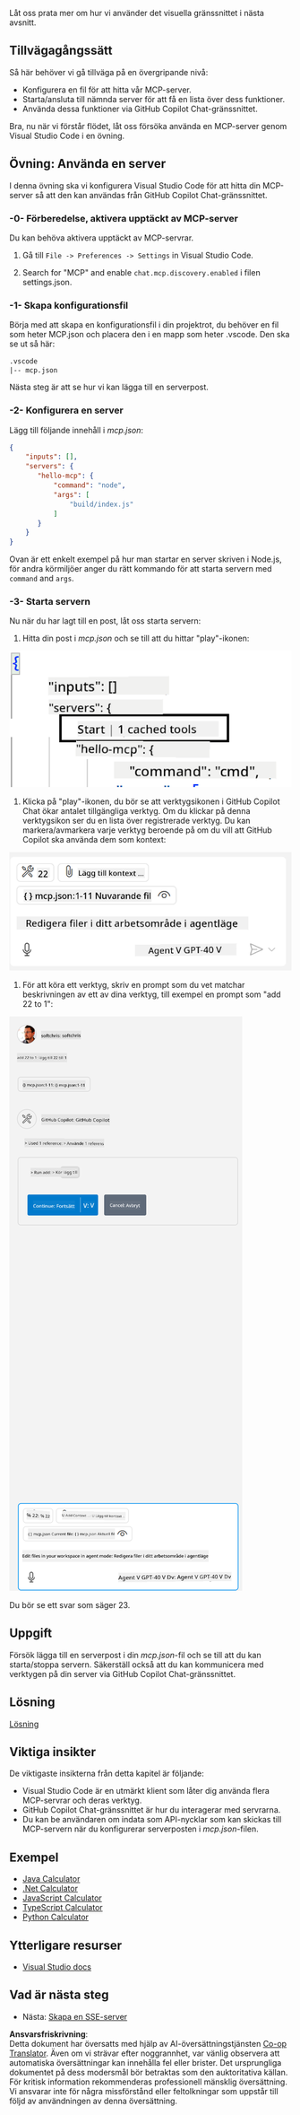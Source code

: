 <!--
CO_OP_TRANSLATOR_METADATA:
{
  "original_hash": "0eb9557780cd0a2551cdb8a16c886b51",
  "translation_date": "2025-06-17T15:51:04+00:00",
  "source_file": "03-GettingStarted/04-vscode/README.md",
  "language_code": "sv"
}
-->
Låt oss prata mer om hur vi använder det visuella gränssnittet i nästa avsnitt.

## Tillvägagångssätt

Så här behöver vi gå tillväga på en övergripande nivå:

- Konfigurera en fil för att hitta vår MCP-server.
- Starta/ansluta till nämnda server för att få en lista över dess funktioner.
- Använda dessa funktioner via GitHub Copilot Chat-gränssnittet.

Bra, nu när vi förstår flödet, låt oss försöka använda en MCP-server genom Visual Studio Code i en övning.

## Övning: Använda en server

I denna övning ska vi konfigurera Visual Studio Code för att hitta din MCP-server så att den kan användas från GitHub Copilot Chat-gränssnittet.

### -0- Förberedelse, aktivera upptäckt av MCP-server

Du kan behöva aktivera upptäckt av MCP-servrar.

1. Gå till `File -> Preferences -> Settings` in Visual Studio Code.

1. Search for "MCP" and enable `chat.mcp.discovery.enabled` i filen settings.json.

### -1- Skapa konfigurationsfil

Börja med att skapa en konfigurationsfil i din projektrot, du behöver en fil som heter MCP.json och placera den i en mapp som heter .vscode. Den ska se ut så här:

```text
.vscode
|-- mcp.json
```

Nästa steg är att se hur vi kan lägga till en serverpost.

### -2- Konfigurera en server

Lägg till följande innehåll i *mcp.json*:

```json
{
    "inputs": [],
    "servers": {
       "hello-mcp": {
           "command": "node",
           "args": [
               "build/index.js"
           ]
       }
    }
}
```

Ovan är ett enkelt exempel på hur man startar en server skriven i Node.js, för andra körmiljöer anger du rätt kommando för att starta servern med `command` and `args`.

### -3- Starta servern

Nu när du har lagt till en post, låt oss starta servern:

1. Hitta din post i *mcp.json* och se till att du hittar "play"-ikonen:

  ![Starta server i Visual Studio Code](../../../../translated_images/vscode-start-server.8e3c986612e3555de47e5b1e37b2f3020457eeb6a206568570fd74a17e3796ad.sv.png)  

1. Klicka på "play"-ikonen, du bör se att verktygsikonen i GitHub Copilot Chat ökar antalet tillgängliga verktyg. Om du klickar på denna verktygsikon ser du en lista över registrerade verktyg. Du kan markera/avmarkera varje verktyg beroende på om du vill att GitHub Copilot ska använda dem som kontext:

  ![Starta server i Visual Studio Code](../../../../translated_images/vscode-tool.0b3bbea2fb7d8c26ddf573cad15ef654e55302a323267d8ee6bd742fe7df7fed.sv.png)

1. För att köra ett verktyg, skriv en prompt som du vet matchar beskrivningen av ett av dina verktyg, till exempel en prompt som "add 22 to 1":

  ![Köra ett verktyg från GitHub Copilot](../../../../translated_images/vscode-agent.d5a0e0b897331060518fe3f13907677ef52b879db98c64d68a38338608f3751e.sv.png)

  Du bör se ett svar som säger 23.

## Uppgift

Försök lägga till en serverpost i din *mcp.json*-fil och se till att du kan starta/stoppa servern. Säkerställ också att du kan kommunicera med verktygen på din server via GitHub Copilot Chat-gränssnittet.

## Lösning

[Lösning](./solution/README.md)

## Viktiga insikter

De viktigaste insikterna från detta kapitel är följande:

- Visual Studio Code är en utmärkt klient som låter dig använda flera MCP-servrar och deras verktyg.
- GitHub Copilot Chat-gränssnittet är hur du interagerar med servrarna.
- Du kan be användaren om indata som API-nycklar som kan skickas till MCP-servern när du konfigurerar serverposten i *mcp.json*-filen.

## Exempel

- [Java Calculator](../samples/java/calculator/README.md)
- [.Net Calculator](../../../../03-GettingStarted/samples/csharp)
- [JavaScript Calculator](../samples/javascript/README.md)
- [TypeScript Calculator](../samples/typescript/README.md)
- [Python Calculator](../../../../03-GettingStarted/samples/python)

## Ytterligare resurser

- [Visual Studio docs](https://code.visualstudio.com/docs/copilot/chat/mcp-servers)

## Vad är nästa steg

- Nästa: [Skapa en SSE-server](/03-GettingStarted/05-sse-server/README.md)

**Ansvarsfriskrivning**:  
Detta dokument har översatts med hjälp av AI-översättningstjänsten [Co-op Translator](https://github.com/Azure/co-op-translator). Även om vi strävar efter noggrannhet, var vänlig observera att automatiska översättningar kan innehålla fel eller brister. Det ursprungliga dokumentet på dess modersmål bör betraktas som den auktoritativa källan. För kritisk information rekommenderas professionell mänsklig översättning. Vi ansvarar inte för några missförstånd eller feltolkningar som uppstår till följd av användningen av denna översättning.